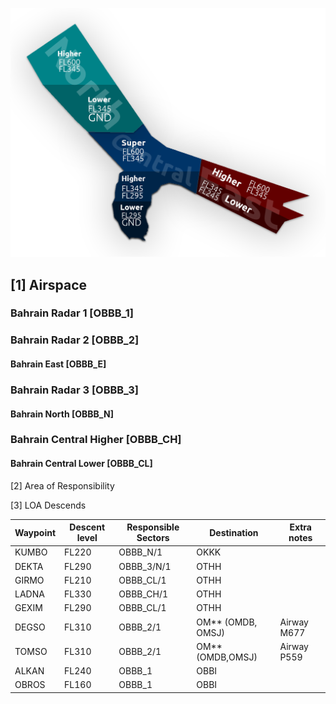 ![Bahrain RDR](img/BahrainRDR.png)

## [1] Airspace

### Bahrain Radar 1 [OBBB_1]

### Bahrain Radar 2 [OBBB_2]
#### Bahrain East [OBBB_E]

### Bahrain Radar 3 [OBBB_3]
#### Bahrain North [OBBB_N]

### Bahrain Central Higher [OBBB_CH]
#### Bahrain Central Lower [OBBB_CL]

[2] Area of Responsibility 

[3] LOA Descends 

| **Waypoint** | **Descent level** | **Responsible Sectors** | **Destination**   | **Extra notes** |
|--------------|-------------------|-------------------------|-------------------|-----------------|
| KUMBO        | FL220             | OBBB_N/1                | OKKK              |                 |
| DEKTA        | FL290             | OBBB_3/N/1              | OTHH              |                 |
| GIRMO        | FL210             | OBBB_CL/1               | OTHH              |                 |
| LADNA        | FL330             | OBBB_CH/1               | OTHH              |                 |
| GEXIM        | FL290             | OBBB_CL/1               | OTHH              |                 |
| DEGSO        | FL310             | OBBB_2/1                | OM** (OMDB, OMSJ) | Airway M677     |
| TOMSO        | FL310             | OBBB_2/1                | OM** (OMDB,OMSJ)  | Airway P559     |
| ALKAN        | FL240             | OBBB_1                  | OBBI              |                 |
| OBROS        | FL160             | OBBB_1                  | OBBI              |                 |


